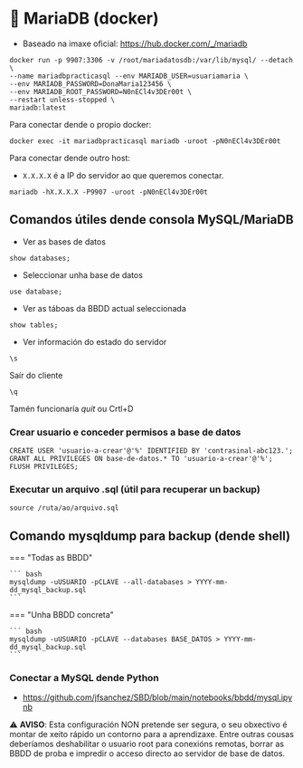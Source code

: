 # 🧾 MariaDB (docker)

 - Baseado na imaxe oficial: <https://hub.docker.com/_/mariadb>

~~~~
docker run -p 9907:3306 -v /root/mariadatosdb:/var/lib/mysql/ --detach \
--name mariadbpracticasql --env MARIADB_USER=usuariamaria \
--env MARIADB_PASSWORD=DonaMaria123456 \
--env MARIADB_ROOT_PASSWORD=N0nECl4v3DEr00t \
--restart unless-stopped \
mariadb:latest
~~~~

Para conectar dende o propio docker:

~~~~
docker exec -it mariadbpracticasql mariadb -uroot -pN0nECl4v3DEr00t
~~~~

Para conectar dende outro host:

- `X.X.X.X` é a IP do servidor ao que queremos conectar.

~~~~
mariadb -hX.X.X.X -P9907 -uroot -pN0nECl4v3DEr00t
~~~~

## Comandos útiles dende consola MySQL/MariaDB

- Ver as bases de datos

~~~~
show databases;
~~~~

- Seleccionar unha base de datos

~~~~
use database;
~~~~

- Ver as táboas da BBDD actual seleccionada

~~~~
show tables;
~~~~

- Ver información do estado do servidor

~~~~
\s
~~~~


Saír do cliente

~~~~
\q
~~~~

Tamén funcionaría *quit* ou Crtl+D

### Crear usuario e conceder permisos a base de datos

~~~~
CREATE USER 'usuario-a-crear'@'%' IDENTIFIED BY 'contrasinal-abc123.';
GRANT ALL PRIVILEGES ON base-de-datos.* TO 'usuario-a-crear'@'%';
FLUSH PRIVILEGES;
~~~~

### Executar un arquivo .sql (útil para recuperar un backup)

~~~~
source /ruta/ao/arquivo.sql
~~~~

## Comando mysqldump para backup (dende shell)

=== "Todas as BBDD"

    ``` bash
    mysqldump -uUSUARIO -pCLAVE --all-databases > YYYY-mm-dd_mysql_backup.sql
    ```

=== "Unha BBDD concreta"

    ``` bash
    mysqldump -uUSUARIO -pCLAVE --databases BASE_DATOS > YYYY-mm-dd_mysql_backup.sql
    ```

### Conectar a MySQL dende Python

- <https://github.com/jfsanchez/SBD/blob/main/notebooks/bbdd/mysql.ipynb>


⚠️ **AVISO**: Esta configuración NON pretende ser segura, o seu obxectivo é montar de xeito rápido un contorno para a aprendizaxe. Entre outras cousas deberíamos deshabilitar o usuario root para conexións remotas, borrar as BBDD de proba e impredir o acceso directo ao servidor de base de datos.

